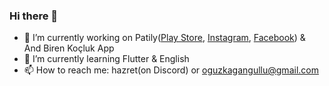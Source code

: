 ### Hi there 👋

- 🔭 I’m currently working on Patily([Play Store](https://play.google.com/store/apps/details?id=com.hazret.petilla), [Instagram](https://www.instagram.com/patily.turkiye/), [Facebook](https://www.facebook.com/patily.turkiye/)) & And Biren Koçluk App
- 🌱 I’m currently learning Flutter & English
- 📫 How to reach me: hazret(on Discord) or oguzkagangullu@gmail.com
